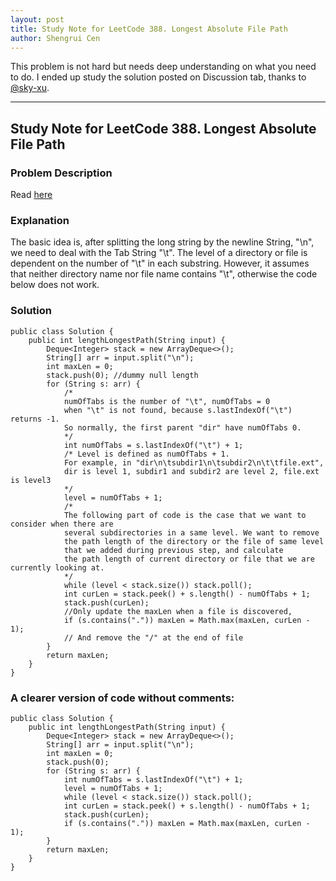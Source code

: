 ```yaml
---
layout: post
title: Study Note for LeetCode 388. Longest Absolute File Path
author: Shengrui Cen
---
```


This problem is not hard but needs deep understanding on what you need to do. I ended up study the solution posted on Discussion tab, thanks to [@sky-xu](https://discuss.leetcode.com/user/sky-xu).

-----

## Study Note for LeetCode 388. Longest Absolute File Path
### Problem Description
Read [here](https://leetcode.com/problems/longest-absolute-file-path/description/)
### Explanation
The basic idea is, after splitting the long string by the newline String, "\n", we need to deal with the Tab String "\t". The level of a directory or file is dependent on the number of "\t" in each substring. However, it assumes that neither directory name nor file name contains "\t", otherwise the code below does not work. 

### Solution

```
public class Solution {
    public int lengthLongestPath(String input) {
        Deque<Integer> stack = new ArrayDeque<>();
        String[] arr = input.split("\n");
        int maxLen = 0;
        stack.push(0); //dummy null length
        for (String s: arr) {
            /*
            numOfTabs is the number of "\t", numOfTabs = 0 
            when "\t" is not found, because s.lastIndexOf("\t") returns -1.
            So normally, the first parent "dir" have numOfTabs 0.
            */
            int numOfTabs = s.lastIndexOf("\t") + 1;
            /* Level is defined as numOfTabs + 1. 
            For example, in "dir\n\tsubdir1\n\tsubdir2\n\t\tfile.ext", 
            dir is level 1, subdir1 and subdir2 are level 2, file.ext is level3
            */
            level = numOfTabs + 1;
            /*
            The following part of code is the case that we want to consider when there are
            several subdirectories in a same level. We want to remove
            the path length of the directory or the file of same level
            that we added during previous step, and calculate 
            the path length of current directory or file that we are currently looking at.
            */
            while (level < stack.size()) stack.poll(); 
            int curLen = stack.peek() + s.length() - numOfTabs + 1;
            stack.push(curLen);
            //Only update the maxLen when a file is discovered, 
            if (s.contains(".")) maxLen = Math.max(maxLen, curLen - 1); 
            // And remove the "/" at the end of file
        }
        return maxLen;
    }
}
```

### A clearer version of code without comments:

```
public class Solution {
    public int lengthLongestPath(String input) {
        Deque<Integer> stack = new ArrayDeque<>();
        String[] arr = input.split("\n");
        int maxLen = 0;
        stack.push(0);
        for (String s: arr) {
            int numOfTabs = s.lastIndexOf("\t") + 1;
            level = numOfTabs + 1;
            while (level < stack.size()) stack.poll(); 
            int curLen = stack.peek() + s.length() - numOfTabs + 1;
            stack.push(curLen);
            if (s.contains(".")) maxLen = Math.max(maxLen, curLen - 1);
        }
        return maxLen;
    }
}
```